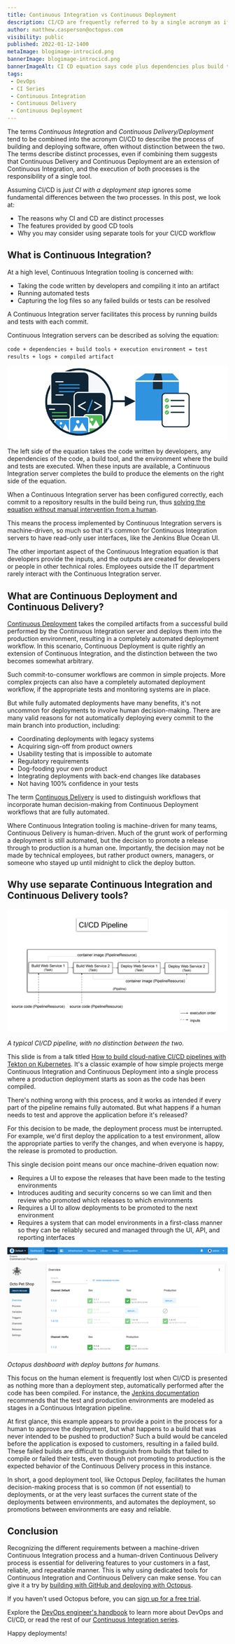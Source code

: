```yaml
---
title: Continuous Integration vs Continuous Deployment
description: CI/CD are frequently referred to by a single acronym as if they were a single process. This post looks at the fundamental differences between CI and CD.
author: matthew.casperson@octopus.com
visibility: public
published: 2022-01-12-1400
metaImage: blogimage-introcicd.png
bannerImage: blogimage-introcicd.png
bannerImageAlt: CI CD equation says code plus dependencies plus build tools plus execution environment equals test results plus logs plus compiled artifact
tags:
 - DevOps
 - CI Series
 - Continuous Integration
 - Continuous Delivery
 - Continuous Deployment
---
```


The terms *Continuous Integration* and *Continuous Delivery/Deployment* tend to be combined into the acronym CI/CD to describe the process of building and deploying software, often without distinction between the two. The terms describe distinct processes, even if combining them suggests that Continuous Delivery and Continuous Deployment are an extension of Continuous Integration, and the execution of both processes is the responsibility of a single tool.

Assuming CI/CD is *just CI with a deployment step* ignores some fundamental differences between the two processes. In this post, we look at:

- The reasons why CI and CD are distinct processes
- The features provided by good CD tools
- Why you may consider using separate tools for your CI/CD workflow

## What is Continuous Integration?  

At a high level, Continuous Integration tooling is concerned with: 

- Taking the code written by developers and compiling it into an artifact
- Running automated tests
- Capturing the log files so any failed builds or tests can be resolved 

A Continuous Integration server facilitates this process by running builds and tests with each commit.

Continuous Integration servers can be described as solving the equation:

`code + dependencies + build tools + execution environment = test results + logs + compiled artifact`

![Continuous Integration inputs and output graphic](input-output-graphic.png)

The left side of the equation takes the code written by developers, any dependencies of the code, a build tool, and the environment where the build and tests are executed. When these inputs are available, a Continuous Integration server completes the build to produce the elements on the right side of the equation.

When a Continuous Integration server has been configured correctly, each commit to a repository results in the build being run, thus [solving the equation without manual intervention from a human](https://octopus.com/devops/continuous-delivery/continuous-delivery-capabilities/#1-continuous-integration-ci).

This means the process implemented by Continuous Integration servers is machine-driven, so much so that it's common for Continuous Integration servers to have read-only user interfaces, like the Jenkins Blue Ocean UI.

The other important aspect of the Continuous Integration equation is that developers provide the inputs, and the outputs are created for developers or people in other technical roles. Employees outside the IT department rarely interact with the Continuous Integration server.

## What are Continuous Deployment and Continuous Delivery?

[Continuous Deployment](https://octopus.com/devops/continuous-delivery/what-is-continuous-deployment/) takes the compiled artifacts from a successful build performed by the Continuous Integration server and deploys them into the production environment, resulting in a completely automated deployment workflow. In this scenario, Continuous Deployment is quite rightly an extension of Continuous Integration, and the distinction between the two becomes somewhat arbitrary.

Such commit-to-consumer workflows are common in simple projects. More complex projects can also have a completely automated deployment workflow, if the appropriate tests and monitoring systems are in place.

But while fully automated deployments have many benefits, it's not uncommon for deployments to involve human decision-making. There are many valid reasons for not automatically deploying every commit to the main branch into production, including:

- Coordinating deployments with legacy systems
- Acquiring sign-off from product owners
- Usability testing that is impossible to automate
- Regulatory requirements
- Dog-fooding your own product
- Integrating deployments with back-end changes like databases
- Not having 100% confidence in your tests

The term [Continuous Delivery](https://octopus.com/devops/continuous-delivery/what-is-continuous-deployment/#addressing-the-confusion-between-continuous-delivery-and-continuous-deployment) is used to distinguish workflows that incorporate human decision-making from Continuous Deployment workflows that are fully automated.

Where Continuous Integration tooling is machine-driven for many teams, Continuous Delivery is human-driven. Much of the grunt work of performing a deployment is still automated, but the decision to promote a release through to production is a human one. Importantly, the decision may not be made by technical employees, but rather product owners, managers, or someone who stayed up until midnight to click the deploy button.

## Why use separate Continuous Integration and Continuous Delivery tools?

![ci-cd-pipeline-diagram](ci-cd-pipeline-diagram.png "width=500")

*A typical CI/CD pipeline, with no distinction between the two.*

This slide is from a talk titled [How to build cloud-native CI/CD pipelines with Tekton on Kubernetes](https://developers.redhat.com/blog/2019/07/22/how-to-build-cloud-native-ci-cd-pipelines-with-tekton-on-kubernetes/?sc_cid=701f2000000RtqCAAS]). It's a classic example of how simple projects merge Continuous Integration and Continuous Deployment into a single process where a production deployment starts as soon as the code has been compiled.

There's nothing wrong with this process, and it works as intended if every part of the pipeline remains fully automated. But what happens if a human needs to test and approve the application before it's released?

For this decision to be made, the deployment process must be interrupted. For example, we'd first deploy the application to a test environment, allow the appropriate parties to verify the changes, and when everyone is happy, the release is promoted to production.

This single decision point means our once machine-driven equation now:

* Requires a UI to expose the releases that have been made to the testing environments
* Introduces auditing and security concerns so we can limit and then review who promoted which releases to which environments
* Requires a UI to allow deployments to be promoted to the next environment
* Requires a system that can model environments in a first-class manner so they can be reliably secured and managed through the UI, API, and reporting interfaces

![Octopus dashboard showing Projects overview page with releases in Dev, Test and Production sometimes approved sometimes failing](dashboard.png "width=500")

*Octopus dashboard with deploy buttons for humans.*

This focus on the human element is frequently lost when CI/CD is presented as nothing more than a deployment step, automatically performed after the code has been compiled. For instance, the [Jenkins documentation](https://jenkins.io/doc/pipeline/tour/deployment/#stages-as-deployment-environments) recommends that the test and production environments are modeled as stages in a Continuous Integration pipeline.

At first glance, this example appears to provide a point in the process for a human to approve the deployment, but what happens to a build that was never intended to be pushed to production? Such a build would be canceled before the application is exposed to customers, resulting in a failed build. These failed builds are difficult to distinguish from builds that failed to compile or failed their tests, even though not promoting to production is the expected behavior of the Continuous Delivery process in this instance.

In short, a good deployment tool, like Octopus Deploy, facilitates the human decision-making process that is so common (if not essential) to deployments, or at the very least surfaces the current state of the deployments between environments, and automates the deployment, so promotions between environments are easy and reliable.

## Conclusion

Recognizing the different requirements between a machine-driven Continuous Integration process and a human-driven Continuous Delivery process is essential for delivering features to your customers in a fast, reliable, and repeatable manner. This is why using dedicated tools for Continuous Integration and Continuous Delivery can make sense. You can give it a try by [building with GitHub and deploying with Octopus](https://octopus.com/github).


If you haven't used Octopus before, you can [sign up for a free trial](https://octopus.com/start).

Explore the [DevOps engineer's handbook](https://octopus.com/devops/) to learn more about DevOps and CI/CD, or read the rest of our [Continuous Integration series](https://octopus.com/blog/tag/CI%20Series).

Happy deployments!
